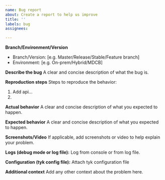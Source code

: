 ```yaml
---
name: Bug report
about: Create a report to help us improve
title: ''
labels: bug
assignees: 

---
```


**Branch/Environment/Version**
- Branch/Version: [e.g. Master/Release/Stable/Feature branch]
- Environment: [e.g. On-prem/Hybrid/MDCB]

**Describe the bug**
A clear and concise description of what the bug is.

**Reproduction steps**
Steps to reproduce the behavior:

1. Add api... 
2.

**Actual behavior**
A clear and concise description of what you expected to happen.

**Expected behavior**
A clear and concise description of what you expected to happen.

**Screenshots/Video**
If applicable, add screenshots or video to help explain your problem.

**Logs (debug mode or log file):**
Log from console or from log file.

**Configuration (tyk config file):**
Attach tyk configuration file

**Additional context**
Add any other context about the problem here.
